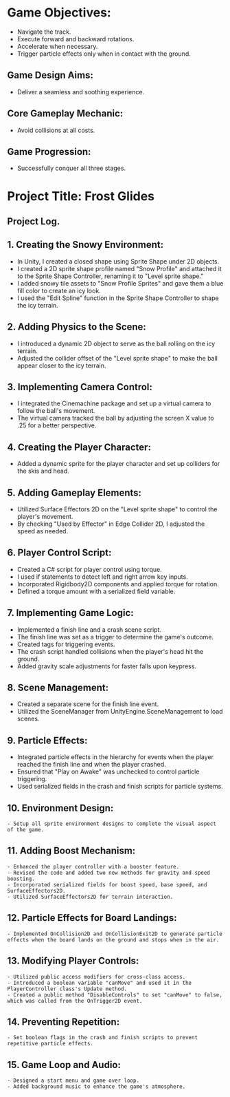 # **Game Objectives:**
- Navigate the track.
- Execute forward and backward rotations.
- Accelerate when necessary.
- Trigger particle effects only when in contact with the ground.

## **Game Design Aims:**
- Deliver a seamless and soothing experience.

## **Core Gameplay Mechanic:**
- Avoid collisions at all costs.

## **Game Progression:**
- Successfully conquer all three stages.

# **Project Title: Frost Glides** 
## Project Log.

## 1. **Creating the Snowy Environment:**

   - In Unity, I created a closed shape using Sprite Shape under 2D objects.
   - I created a 2D sprite shape profile named "Snow Profile" and attached it to the Sprite Shape Controller, renaming it to "Level sprite shape."
   - I added snowy tile assets to "Snow Profile Sprites" and gave them a blue fill color to create an icy look.
   - I used the "Edit Spline" function in the Sprite Shape Controller to shape the icy terrain.

## 2. **Adding Physics to the Scene:**

   - I introduced a dynamic 2D object to serve as the ball rolling on the icy terrain.
   - Adjusted the collider offset of the "Level sprite shape" to make the ball appear closer to the icy terrain.

## 3. **Implementing Camera Control:**

   - I integrated the Cinemachine package and set up a virtual camera to follow the ball's movement.
   - The virtual camera tracked the ball by adjusting the screen X value to .25 for a better perspective.

## 4. **Creating the Player Character:**

   - Added a dynamic sprite for the player character and set up colliders for the skis and head.

## 5. **Adding Gameplay Elements:**

   - Utilized Surface Effectors 2D on the "Level sprite shape" to control the player's movement.
   - By checking "Used by Effector" in Edge Collider 2D, I adjusted the speed as needed.

## 6. **Player Control Script:**

   - Created a C# script for player control using torque.
   - I used if statements to detect left and right arrow key inputs.
   - Incorporated Rigidbody2D components and applied torque for rotation.
   - Defined a torque amount with a serialized field variable.

## 7. **Implementing Game Logic:**

   - Implemented a finish line and a crash scene script.
   - The finish line was set as a trigger to determine the game's outcome.
   - Created tags for triggering events.
   - The crash script handled collisions when the player's head hit the ground.
   - Added gravity scale adjustments for faster falls upon keypress.

## 8. **Scene Management:**

   - Created a separate scene for the finish line event.
   - Utilized the SceneManager from UnityEngine.SceneManagement to load scenes.

## 9. **Particle Effects:**

   - Integrated particle effects in the hierarchy for events when the player reached the finish line and when the player crashed.
   - Ensured that "Play on Awake" was unchecked to control particle triggering.
   - Used serialized fields in the crash and finish scripts for particle systems.

## 10. **Environment Design:**

    - Setup all sprite environment designs to complete the visual aspect of the game.

## 11. **Adding Boost Mechanism:**

    - Enhanced the player controller with a booster feature.
    - Revised the code and added two new methods for gravity and speed boosting.
    - Incorporated serialized fields for boost speed, base speed, and SurfaceEffectors2D.
    - Utilized SurfaceEffectors2D for terrain interaction.

## 12. **Particle Effects for Board Landings:**

    - Implemented OnCollision2D and OnCollisionExit2D to generate particle effects when the board lands on the ground and stops when in the air.

## 13. **Modifying Player Controls:**

    - Utilized public access modifiers for cross-class access.
    - Introduced a boolean variable "canMove" and used it in the PlayerController class's Update method.
    - Created a public method "DisableControls" to set "canMove" to false, which was called from the OnTrigger2D event.

## 14. **Preventing Repetition:**

    - Set boolean flags in the crash and finish scripts to prevent repetitive particle effects.

## 15. **Game Loop and Audio:**

    - Designed a start menu and game over loop.
    - Added background music to enhance the game's atmosphere.

